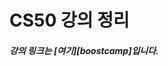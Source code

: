 CS50 강의 정리
======================

##### 강의 링크는 [여기][boostcamp]입니다.
[1]: https://www.boostcourse.org/cs112 "cs50"
